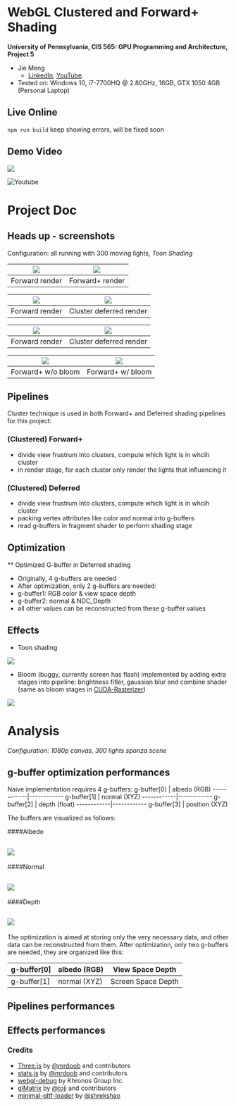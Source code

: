 WebGL Clustered and Forward+ Shading
======================

**University of Pennsylvania, CIS 565: GPU Programming and Architecture, Project 5**

* Jie Meng
  * [LinkedIn](https://www.linkedin.com/in/jie-meng/), [YouTube](https://www.youtube.com/channel/UC7G8fUcQrrI_1YnXY5sQM6A).
* Tested on: Windows 10, i7-7700HQ @ 2.80GHz, 16GB, GTX 1050 4GB (Personal Laptop)

## Live Online

`npm run build` keep showing errors, will be fixed soon


## Demo Video

[![](img/video.png)](TODO)

![Youtube](https://www.youtube.com/watch?v=5GS9u3-nwkI&feature=youtu.be)


Project Doc
==================

## Heads up - screenshots

Configuration: all running with 300 moving lights, *Toon Shading*


![](images/Forward1.png)  | ![](images/ForwardP.png)
--------------------------|----------------------------
Forward render|   Forward+ render

![](images/Forward2.png)  | ![](images/Clustered.png)
--------------------------|----------------------------
Forward render|   Cluster deferred render

![](images/Forward2.png)  | ![](images/Clustered.png)
--------------------------|----------------------------
Forward render|   Cluster deferred render


![](images/ForwardP.png)  | ![](images/bloom1.png)
--------------------------|----------------------------
Forward+ w/o bloom|   Forward+ w/ bloom


## Pipelines

Cluster technique is used in both Forward+ and Deferred shading pipelines for this project:

### (Clustered) Forward+
 - divide view frustrum into clusters, compute which light is in whcih cluster
 - in render stage, for each cluster only render the lights that influencing it

### (Clustered) Deferred
 - divide view frustrum into clusters, compute which light is in whcih cluster
 - packing vertex attributes like color and normal into g-buffers
 - read g-buffers in fragment shader to perform shading stage

## Optimization

** Optimized G-buffer in Deferred shading
 - Originally, 4 g-buffers are needed
 - After optimization, only 2 g-buffers are needed:
 - g-buffer1:  RGB color & view space depth
 - g-buffer2:  normal & NDC_Depth
 - all other values can be reconstructed from these g-buffer values

## Effects
 - Toon shading

![](images/Forward1.png)


 
 - Bloom (buggy, currently screen has flash) implemented by adding extra stages into pipeline: brightness fitler, gaussian blur and combine shader (same as bloom stages in [CUDA-Rasterizer](https://github.com/Ninjajie/Project4-CUDA-Rasterizer))

![](images/bloom1.png)




Analysis
=====================

*Configuration: 1080p canvas, 300 lights sponza scene*

## g-buffer optimization performances

Naive implementation requires 4 g-buffers:
g-buffer[0] | albedo (RGB)
------------|------------
g-buffer[1] | normal (XYZ)
------------|------------
g-buffer[2] | depth (float)
------------|------------
g-buffer[3] | position (XYZ)

The buffers are visualized as follows:

####Albedo

![](images/albedo.gif)
-------------------

####Normal

![](images/normal.gif)
-------------------

####Depth

![](images/depth.gif)
-------------------

The optimization is aimed at storing only the very necessary data, and other data can be reconstructed from them.
After optimization, only two g-buffers are needed, they are organized like this:

g-buffer[0] | albedo (RGB) | View Space Depth
------------|--------------|-------------------
g-buffer[1] | normal (XYZ) | Screen Space Depth



## Pipelines performances


## Effects performances




### Credits

* [Three.js](https://github.com/mrdoob/three.js) by [@mrdoob](https://github.com/mrdoob) and contributors
* [stats.js](https://github.com/mrdoob/stats.js) by [@mrdoob](https://github.com/mrdoob) and contributors
* [webgl-debug](https://github.com/KhronosGroup/WebGLDeveloperTools) by Khronos Group Inc.
* [glMatrix](https://github.com/toji/gl-matrix) by [@toji](https://github.com/toji) and contributors
* [minimal-gltf-loader](https://github.com/shrekshao/minimal-gltf-loader) by [@shrekshao](https://github.com/shrekshao)
